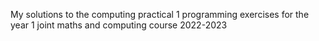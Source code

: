 My solutions to the computing practical 1 programming exercises for the year 1 joint maths and computing course 2022-2023
